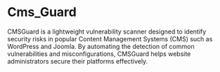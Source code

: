 # Cms_Guard
CMSGuard is a lightweight vulnerability scanner designed to identify security risks in popular Content Management Systems (CMS) such as WordPress and Joomla. By automating the detection of common vulnerabilities and misconfigurations, CMSGuard helps website administrators secure their platforms effectively.
